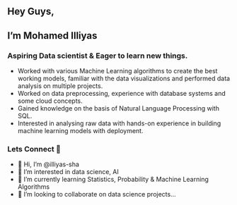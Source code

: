 ## Hey Guys, 
## I’m Mohamed Illiyas
### Aspiring Data scientist & Eager to learn new things.

* Worked with various Machine Learning algorithms to create the best working models, familiar with the data visualizations and performed data analysis on multiple projects.
* Worked on data preprocessing, experience with database systems and some cloud concepts.
*  Gained knowledge on the basis of Natural Language Processing with SQL.
*  Interested in analysing raw data with hands-on experience in building machine learning models with deployment.

### Lets Connect 🤝












- 👋 Hi, I’m @illiyas-sha
- 👀 I’m interested in data science, AI
- 🌱 I’m currently learning Statistics, Probability & Machine Learning Algorithms
- 💞️ I’m looking to collaborate on data science projects...
<!--- 📫 How to reach me ...
--->

<!---
illiyas-sha/illiyas-sha is a ✨ special ✨ repository because its `README.md` (this file) appears on your GitHub profile.
You can click the Preview link to take a look at your changes.
--->
